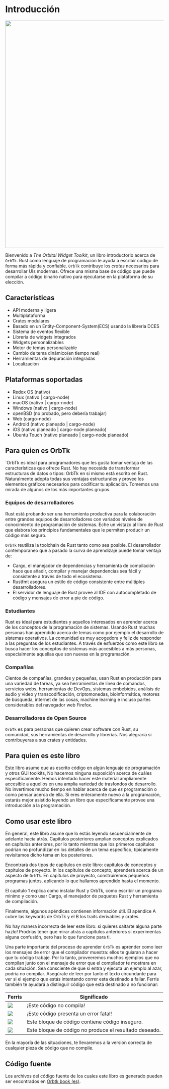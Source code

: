 # Introducción

<!--
> WIP: para ser descomentado una vez que este listo
> Nota: Esta edición del libro es la misma que [The Orbital Widget Toolkit]
> [nsprust] disponible en formato impreso y como e-book en [No Starch Press][nsporbtk].

[nsporbtk]: https://nostarch.com/orbtk
[nsp]: https://nostarch.com/
-->

[<img src="img/orbtk.svg" width="720"/>](img/orbtk.svg)

Bienvenido a *The Orbital Widget Toolkit*, un libro introductorio acerca de `OrbTk`.
Rust como lenguaje de programación le ayuda a escribir código de forma más rápida y confiable.
`OrbTk` contribuye los _crates_ necesarios para desarrollar UIs modernas. Ofrece una misma base de código que puede compilar a código binario nativo para ejecutarse en la plataforma de su elección.

## Características

* API moderna y ligera
* Multiplataforma
* Crates modulares
* Basado en un Entity-Component-System(ECS) usando la libreria DCES
* Sistema de eventos flexible
* Libreria de widgets integrados
* Widgets personalizables
* Motor de temas personalizable
* Cambio de tema dinámico(en tiempo real)
* Herramientas de depuración integradas
* Localización

## Plataformas soportadas

* Redox OS (nativo)
* Linux (nativo | cargo-node)
* macOS (nativo | cargo-node)
* Windows (nativo | cargo-node)
* openBSD (no probado, pero debería trabajar)
* Web (cargo-node)
* Android (nativo planeado | cargo-node)
* iOS (nativo planeado | cargo-node planeado)
* Ubuntu Touch (nativo planeado | cargo-node planeado)

## Para quien es OrbTk

`OrbTk es ideal para programadores que les gusta tomar ventaja de las características que ofrece Rust. No hay necesida de transformar estructuras de datos o tipos: OrbTk en si mismo está escrito en Rust. Naturalmente adopta todas sus ventajas estructurales y provee los elementos gráficos necesarios para codificar tu aplicación. Tomemos una mirada de algunos de los más importantes grupos.

### Equipos de desarrolladores

Rust está probando ser una herramienta productiva para la colaboración entre grandes equipos de desarrolladores con variados niveles de conocimiento de programación de sistemas. Eche un vistazo al libro de Rust que elabora los principios fundamentales que le permiten producir un código más seguro.

`OrbTk` reutiliza la toolchain de Rust tanto como sea posible. El desarrollador contemporaneo que a pasado la curva de aprendizaje puede tomar ventaja de:

* Cargo, el manejador de dependencias y herramienta de compilación hace que añadir, compilar y manejar dependencias sea fácil y consistente a través de todo el ecosistema.
* Rustfmt asegura un estilo de código consistente entre múltiples desarrolladores.
* El servidor de lenguaje de Rust provee al IDE con autocompletado de código y mensajes de error a pie de código.

### Estudiantes

Rust es ideal para estudiantes y aquellos interesados en aprender acerca de los conceptos de la programación de sistemas. Usando Rust muchas personas han aprendido acerca de temas como por ejemplo el desarrollo de sistemas operativos. La comunidad es muy acogedora y feliz de responder a las preguntas de los estudiantes. A través de esfuerzos como este libro se busca hacer los conceptos de sistemas más accesibles a más personas, especialmente aquellas que son nuevas en la programación.

### Compañías

Cientos de compañías, grandes y pequeñas, usan Rust en producción para una variedad de tareas, ya sea herramientas de línea de comandos, servicios webs, herramientas de DevOps, sistemas embebidos, análisis de audio y video y transcodificación, criptomonedas, bioinformática, motores de búsqueda, internet de las cosas, machine learning e incluso partes considerables del navegador web Firefox.

### Desarrolladores de Open Source

`OrbTk` es para personas que quieren crear software con Rust, su comunidad, sus herramientas de desarrollo y librerías. Nos alegraría si contribuyeras a sus crates y entidades.

## Para quien es este libro

Este libro asume que as escrito código en algún lenguaje de programación y otros GUI toolkits, No hacemos ninguna suposición acerca de cuáles específicamente. Hemos intentado hacer este material ampliamente accesible a aquellos en una amplia variedad de trasfondos de desarrollo. No invertimos mucho tiempo en hablar acerca de que *es* programación o como pensar acerca de ella.
Si eres enteramente nuevo a la programación, estarás mejor asistido leyendo un libro que específicamente provee una introducción a la programación.

## Como usar este libro

En general, este libro asume que lo estás leyendo secuencialmente de adelante hacia atrás. Capítulos posteriores amplían conceptos explicados en capítulos anteriores, por lo tanto mientras que los primeros capítulos podrían no profundizar en los detalles de un tema específico; típicamente revisitamos dicho tema en los posteriores.

Encontrará dos tipos de capítulos en este libro: capítulos de conceptos y capítulos de proyecto. In los capítulos de concepto, aprenderá acerca de un aspecto de `OrbTk`. En capítulos de proyecto, construiremos pequeños programas juntos, aplicando lo que hallamos aprendido hasta el momento.

El capítulo 1 explica como instalar Rust y OrbTk, como escribir un programa minimo y como usar Cargo, el manejador de paquetes Rust y herramienta de compilación.

Finalmente, algunos apéndices contienen información útil. El apéndice A cubre las keywords de OrbTk y el B los traits derivables y crates.

No hay manera incorrecta de leer este libro: si quieres saltarte alguna parte hazlo!
Prodrías tener que mirar atrás a capítulos anteriores si experimentas alguna confusión, pero has lo que funcione para ti.

<span id="ferris"></span>

Una parte importante del proceso de aprender `OrbTk` es aprender como leer los mensajes de error que el compilador muestra: ellos te guiaran a hacer que tu código trabaje. Por lo tanto, proveeremos muchos ejemplos que no compilan junto con el mensaje de error que el compilador te mostrara en cada situación. Sea consciente de que si entra y ejecuta un ejemplo al azar, podría no compilar. Asegúrate de leer por tanto el texto circundante para ver si el ejemplo que estás intentando correr esta destinado a fallar. Ferris también te ayudará a distinguir código que está destinado a no funcionar:

| Ferris                                                                 | Significado                                            |
|------------------------------------------------------------------------|--------------------------------------------------------|
| <img src="img/ferris/does_not_compile.svg" class="ferris-explain"/>    | ¡Este código no compila!                               |
| <img src="img/ferris/panics.svg" class="ferris-explain"/>              | ¡Este código presenta un error fatal!                  |
| <img src="img/ferris/unsafe.svg" class="ferris-explain"/>              | Este bloque de código contiene código inseguro.        |
| <img src="img/ferris/not_desired_behavior.svg" class="ferris-explain"/>| Este bloque de código no produce el resultado deseado. |

En la mayoría de las situaciones, te llevaremos a la versión correcta de cualquier pieza de código que no compile.

## Código fuente

Los archivos del código fuente de los cuales este libro es generado pueden ser encontrados en  [Orbtk book (es)][orbtk_book_es].

[orbtk_book_es]: https://github.com/redox-os/orbtk-book/src/es

<!---
[orbtk_book_es]: https://www.redox-os.org/orbtk-book/book/en
[book]: https://github.com/redox-os/orbtk-bok
[book]: https://github.com/redox-os/orbtk/book/tree/master/src
-->
